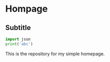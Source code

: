 # Hompage

## Subtitle

```py
import json
print('abc')
```

This is the repository for my simple homepage.
